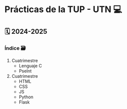 <h1>Prácticas de la TUP - UTN 💻</h1>
<h2>🗓️ 2024-2025</h2>

<h3>Índice 🗃️</h3>

<ol>
    <li>Cuatrimestre 
        <ul>
            <li>Lenguaje C</li>
        </ul>
        <ul>
            <li>PseInt</li>
        </ul>
    </li>
    <li>Cuatrimestre 
    <ul>
        <li>HTML</li>
        <li>CSS</li>
        <li>JS</li>
        <li>Python</li>
        <li>Flask</li>
    </ul>
    </li>
</ol>
